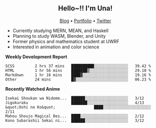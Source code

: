 <h2 align="center">
  Hello~!! I'm Una!
</h2>

<p align="center">
  <a href="https://anarchy.website/">Blog</a> &bull;
  <a href="https://una-ada.github.io/">Portfolio</a> &bull;
  <a href="https://twitter.com/xn__z7x">Twitter</a>
</p>

- Currently studying MERN, MEAN, and Haskell
- Planning to study WASM, Blender, and Unity
- Former physics and mathematics student at UWRF
- Interested in animation and color science

**Weekly Development Report**

<!--START_SECTION:waka-->

```text
SCSS         2 hrs 37 mins   ██████████░░░░░░░░░░░░░░░   39.42 %
HTML         1 hr 56 mins    ███████▒░░░░░░░░░░░░░░░░░   29.10 %
Markdown     1 hr 16 mins    ████▓░░░░░░░░░░░░░░░░░░░░   19.16 %
Other        24 mins         █▓░░░░░░░░░░░░░░░░░░░░░░░   06.23 %
```

<!--END_SECTION:waka-->

**Recently Watched Anime**

<!-- RECENT-ANIME:START -->

    Isekai Shoukan wa Nidome...  ██████░░░░░░░░░░░░░░░░░░░   3/12
    Jigokuraku                   ███████░░░░░░░░░░░░░░░░░░   4/13
    &quot;Oshi no Ko&quot;                 ████░░░░░░░░░░░░░░░░░░░░░   2/11
    Mahou Shoujo Magical Des...  ████░░░░░░░░░░░░░░░░░░░░░   2/12
    Kono Subarashii Sekai ni...  ██████░░░░░░░░░░░░░░░░░░░   3/12
<!-- RECENT-ANIME:END -->
